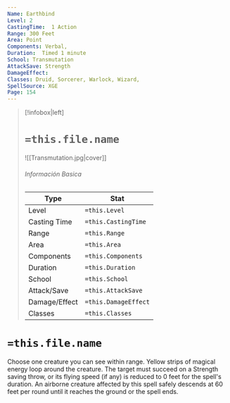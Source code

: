 ```yaml
---
Name: Earthbind
Level: 2
CastingTime:  1 Action 
Range: 300 Feet
Area: Point
Components: Verbal, 
Duration:  Timed 1 minute
School: Transmutation
AttackSave: Strength
DamageEffect: 
Classes: Druid, Sorcerer, Warlock, Wizard, 
SpellSource: XGE
Page: 154
---
```


>[!infobox|left]
># `=this.file.name`
>![[Transmutation.jpg|cover]]
> ###### Información Basica
> Type |  Stat |
> ---|---|
> Level | `=this.Level` |
> Casting Time | `=this.CastingTime` |
> Range | `=this.Range` |
> Area | `=this.Area` |
> Components | `=this.Components` |
> Duration | `=this.Duration` |
> School | `=this.School` |
> Attack/Save | `=this.AttackSave` |
> Damage/Effect | `=this.DamageEffect` |
> Classes | `=this.Classes` |

# `=this.file.name`
Choose one creature you can see within range. Yellow strips of magical energy loop around the creature. The target must succeed on a Strength saving throw, or its flying speed (if any) is reduced to 0 feet for the spell&#x27;s duration. An airborne creature affected by this spell safely descends at 60 feet per round until it reaches the ground or the spell ends.



 


